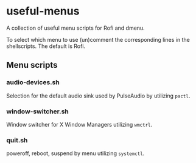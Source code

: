 # useful-menus
A collection of useful menu scripts for Rofi and dmenu.

To select which menu to use (un)comment the corresponding lines in the shellscripts. The default is Rofi.

## Menu scripts
### audio-devices.sh

Selection for the default audio sink used by PulseAudio by utilizing ```pactl```.

### window-switcher.sh

Window switcher for X Window Managers utilizing ```wmctrl```.

### quit.sh

poweroff, reboot, suspend by menu utilizing ```systemctl```.
